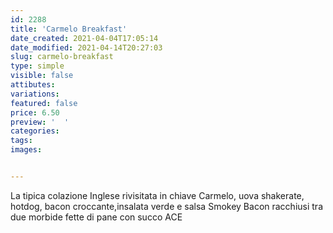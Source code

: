 ```yaml
---
id: 2288
title: 'Carmelo Breakfast'
date_created: 2021-04-04T17:05:14
date_modified: 2021-04-14T20:27:03
slug: carmelo-breakfast
type: simple
visible: false
attibutes: 
variations:
featured: false
price: 6.50
preview: '  '
categories: 
tags: 
images: 


---
```


<p>La tipica colazione Inglese rivisitata in chiave Carmelo, uova shakerate, hotdog, bacon croccante,insalata verde e salsa Smokey Bacon racchiusi tra due morbide fette di pane con succo ACE</p>

